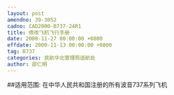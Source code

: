 ```yaml
---
layout: post
amendno: 39-3052
cadno: CAD2000-B737-24R1
title: 修改飞机飞行手册
date: 2000-11-27 00:00:00 +0800
effdate: 2000-11-13 00:00:00 +0800
tag: B737
categories: 民航华北管理局适航处
author: 邵仁明
---
```


##适用范围:
在中华人民共和国注册的所有波音737系列飞机

